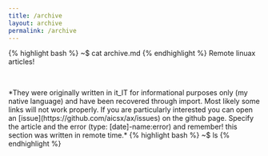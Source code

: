 ```yaml
---
title: /archive
layout: archive
permalink: /archive
---
```

{% highlight bash %}
~$ cat archive.md
{% endhighlight %}
Remote linuax articles! 
<p>&nbsp;</p>
*They were originally written in it_IT for informational purposes only (my native language) and have been recovered through import. Most likely some links will not work properly. If you are particularly interested you can open an [issue](https://github.com/aicsx/ax/issues) on the github page. Specify the article and the error (type: [date]-name:error) and remember! this section was written in remote time.*
{% highlight bash %}
~$ ls
{% endhighlight %}
